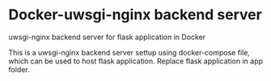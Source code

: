 # Docker-uwsgi-nginx backend server
uwsgi-nginx backend server for flask application in Docker

This is a uwsgi-nginx backend server settup using docker-compose file, which can be used to host flask application. Replace flask application in app folder.
